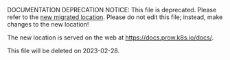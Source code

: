 DOCUMENTATION DEPRECATION NOTICE: This file is deprecated. Please refer to the
[new migrated
location](https://docs.prow.k8s.io/docs/metadata-artifacts/).
Please do not edit this file; instead, make changes to the new location!

The new location is served on the web at
https://docs.prow.k8s.io/docs/.

This file will be deleted on 2023-02-28.


